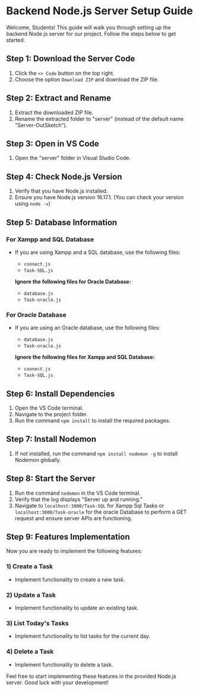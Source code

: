 # Backend Node.js Server Setup Guide

Welcome, Students! This guide will walk you through setting up the backend Node.js server for our project. Follow the steps below to get started.

## Step 1: Download the Server Code

1. Click the `<> Code` button on the top right.
2. Choose the option `Download ZIP` and download the ZIP file.

## Step 2: Extract and Rename

1. Extract the downloaded ZIP file.
2. Rename the extracted folder to "server" (instead of the default name "Server-OutSketch").

## Step 3: Open in VS Code

1. Open the "server" folder in Visual Studio Code.

## Step 4: Check Node.js Version

1. Verify that you have Node.js installed.
2. Ensure you have Node.js version 16.17.1. (You can check your version using `node -v`)

## Step 5: Database Information

### For Xampp and SQL Database

- If you are using Xampp and a SQL database, use the following files:
  - `connect.js`
  - `Task-SQL.js`
  
  **Ignore the following files for Oracle Database:**
  - `database.js`
  - `Task-oracle.js`

### For Oracle Database

- If you are using an Oracle database, use the following files:
  - `database.js`
  - `Task-oracle.js`
  
  **Ignore the following files for Xampp and SQL Database:**
  - `connect.js`
  - `Task-SQL.js`

## Step 6: Install Dependencies

1. Open the VS Code terminal.
2. Navigate to the project folder.
3. Run the command `npm install` to install the required packages.

## Step 7: Install Nodemon

1. If not installed, run the command `npm install nodemon -g` to install Nodemon globally.

## Step 8: Start the Server

1. Run the command `nodemon` in the VS Code terminal.
2. Verify that the log displays "Server up and running."
3. Navigate to `localhost:3000/Task-SQL` for Xampp Sql Tasks or `localhost:3000/Task-oracle` for the oracle Database to perform a GET request and ensure server APIs are functioning.

## Step 9: Features Implementation

Now you are ready to implement the following features:

### 1) Create a Task
- Implement functionality to create a new task.

### 2) Update a Task
- Implement functionality to update an existing task.

### 3) List Today's Tasks
- Implement functionality to list tasks for the current day.

### 4) Delete a Task
- Implement functionality to delete a task.

Feel free to start implementing these features in the provided Node.js server. Good luck with your development!
